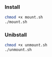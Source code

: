 ### Install
```sh
chmod +x mount.sh
./mount.sh
```
### Unibstall
```sh
chmod +x unmount.sh
./unmount.sh
```
